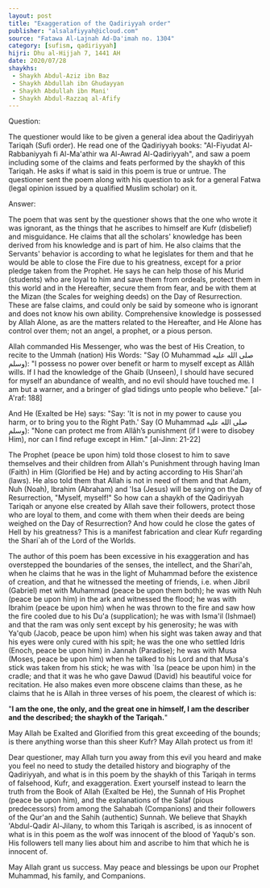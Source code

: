 ```yaml
---
layout: post
title: "Exaggeration of the Qadiriyyah order"
publisher: "alsalafiyyah@icloud.com"
source: "Fatawa Al-Lajnah Ad-Da'imah no. 1304"
category: [sufism, qadiriyyah]
hijri: Dhu al-Hijjah 7, 1441 AH
date: 2020/07/28
shaykhs: 
 - Shaykh Abdul-Aziz ibn Baz
 - Shaykh Abdullah ibn Ghudayyan
 - Shaykh Abdullah ibn Mani'
 - Shaykh Abdul-Razzaq al-Afify
---
```


Question: 

The questioner would like to be given a general idea about the Qadiriyyah Tariqah (Sufi order). He read one of the Qadiriyyah books: "Al-Fiyudat Al-Rabbaniyyah fi Al-Ma'athir wa Al-Awrad Al-Qadiriyyah", and saw a poem including some of the claims and feats performed by the shaykh of this Tariqah. He asks if what is said in this poem is true or untrue. The questioner sent the poem along with his question to ask for a general Fatwa (legal opinion issued by a qualified Muslim scholar) on it.

Answer:

The poem that was sent by the questioner shows that the one who wrote it was ignorant, as the things that he ascribes to himself are Kufr (disbelief) and misguidance. He claims that all the scholars' knowledge has been derived from his knowledge and is part of him. He also claims that the Servants' behavior is according to what he legislates for them and that he would be able to close the Fire due to his greatness, except for a prior pledge taken from the Prophet. He says he can help those of his Murid (students) who are loyal to him and save them from ordeals, protect them in this world and in the Hereafter, secure them from fear, and be with them at the Mizan (the Scales for weighing deeds) on the Day of Resurrection.
These are false claims, and could only be said by someone who is ignorant and does not know his own ability. Comprehensive knowledge is possessed by Allah Alone, as are the matters related to the Hereafter, and He Alone has control over them; not an angel, a prophet, or a pious person. 

Allah commanded His Messenger, who was the best of His Creation, to recite to the Ummah (nation) His Words: "Say (O Muhammad صلى الله عليه وسلم): "I possess no power over benefit or harm to myself except as Allâh wills. If I had the knowledge of the Ghaib (Unseen), I should have secured for myself an abundance of wealth, and no evil should have touched me. I am but a warner, and a bringer of glad tidings unto people who believe." [al-A'raf: 188]

And He (Exalted be He) says: "Say: 'It is not in my power to cause you harm, or to bring you to the Right Path.' Say (O Muhammad صلى الله عليه وسلم): "None can protect me from Allâh’s punishment (if I were to disobey Him), nor can I find refuge except in Him." [al-Jinn: 21-22] 

The Prophet (peace be upon him) told those closest to him to save themselves and their children from Allah's Punishment through having Iman (Faith) in Him (Glorified be He) and by acting according to His Shari'ah (laws). He also told them that Allah is not in need of them and that Adam, Nuh (Noah), Ibrahim (Abraham) and 'Isa (Jesus) will be saying on the Day of Resurrection, "Myself, myself!" So how can a shaykh of the Qadiriyyah Tariqah or anyone else created by Allah save their followers, protect those who are loyal to them, and come with them when their deeds are being weighed on the Day of Resurrection? And how could he close the gates of Hell by his greatness? This is a manifest fabrication and clear Kufr regarding the Shari`ah of the Lord of the Worlds.

The author of this poem has been excessive in his exaggeration and has overstepped the boundaries of the senses, the intellect, and the Shari'ah, when he claims that he was in the light of Muhammad before the existence of creation, and that he witnessed the meeting of friends, i.e. when Jibril (Gabriel) met with Muhammad (peace be upon them both); he was with Nuh (peace be upon him) in the ark and witnessed the flood; he was with Ibrahim (peace be upon him) when he was thrown to the fire and saw how the fire cooled due to his Du'a (supplication); he was with Isma'il (Ishmael) and that the ram was only sent except by his generosity; he was with Ya'qub (Jacob, peace be upon him) when his sight was taken away and that his eyes were only cured with his spit; he was the one who settled Idris (Enoch, peace be upon him) in Jannah (Paradise); he was with Musa (Moses, peace be upon him) when he talked to his Lord and that Musa's stick was taken from his stick; he was with `Isa (peace be upon him) in the cradle; and that it was he who gave Dawud (David) his beautiful voice for recitation. He also makes even more obscene claims than these, as he claims that he is Allah in three verses of his poem, the clearest of which is:

"**I am the one, the only, and the great one in himself, I am the describer and the described; the shaykh of the Tariqah.**"

May Allah be Exalted and Glorified from this great exceeding of the bounds; is there anything worse than this sheer Kufr? May Allah protect us from it!

Dear questioner, may Allah turn you away from this evil you heard and make you feel no need to study the detailed history and biography of the Qadiriyyah, and what is in this poem by the shaykh of this Tariqah in terms of falsehood, Kufr, and exaggeration. Exert yourself instead to learn the truth from the Book of Allah (Exalted be He), the Sunnah of His Prophet (peace be upon him), and the explanations of the Salaf (pious predecessors) from among the Sahabah (Companions) and their followers of the Qur'an and the Sahih (authentic) Sunnah. We believe that Shaykh 'Abdul-Qadir Al-Jilany, to whom this Tariqah is ascribed, is as innocent of what is in this poem as the wolf was innocent of the blood of Yaqub's son. His followers tell many lies about him and ascribe to him that which he is innocent of.

May Allah grant us success. May peace and blessings be upon our Prophet Muhammad, his family, and Companions.
